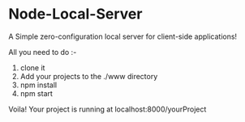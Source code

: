 # Node-Local-Server
A Simple zero-configuration local server for client-side applications!

All you need to do :-
1. clone it
2. Add your projects to the ./www directory
3. npm install
4. npm start

Voila! Your project is running at localhost:8000/yourProject
